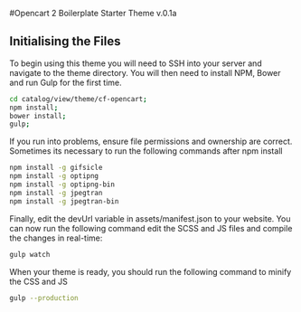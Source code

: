 #Opencart 2 Boilerplate Starter Theme v.0.1a

Initialising the Files
----------------------
To begin using this theme you will need to SSH into your server and navigate to the theme directory. You will then need to install NPM, Bower and run Gulp for the first time. 

```sh
cd catalog/view/theme/cf-opencart;
npm install;
bower install;
gulp;
```

If you run into problems, ensure file permissions and ownership are correct. Sometimes its necessary to run the following commands after npm install

```sh
npm install -g gifsicle
npm install -g optipng
npm install -g optipng-bin
npm install -g jpegtran
npm install -g jpegtran-bin
```

Finally, edit the devUrl variable in assets/manifest.json to your website. You can now run the following command edit the SCSS and JS files and compile the changes in real-time:

```sh
gulp watch
```

When your theme is ready, you should run the following command to minify the CSS and JS

```sh
gulp --production
```
